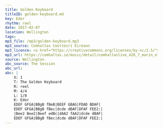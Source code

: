 ```yaml
---
title: Golden Keyboard
titleID: golden-keyboard.md
key: Edor
rhythm: reel
date: 2017-02-07
location: Wellington 
tags: 
mp3_file: /mp3/golden-keyboard.mp3
mp3_source: Comhaltas Ceoltóirí Éireann
mp3_licence: <a href="https://creativecommons.org/licenses/by-nc/2.5/">CC-BY-NC-2.5</a>
mp3_url: https://comhaltas.ie/music/detail/comhaltaslive_426_7_marin_eleanor_gaffney/
source: Wellington
abc_source: The Session
abc_url: 
abc: |
    X: 1
    T: The Golden Keyboard
    R: reel
    M: 4/4
    L: 1/8
    K: Edor
    EDEF GFGA|BBgB fBeB|BEEF GBAG|FDAD BDAF|
    EDEF GFGA|BBgB fBec|dcde dBAF|DFAF FEE2:|
    |Bee2 Bee2|Beef edBc|dAA2 fAA2|dcde dBAF|
    EDEF GFGA|BBgB fBec|dcde dBAF|DFAF FEE2:|
---
```

